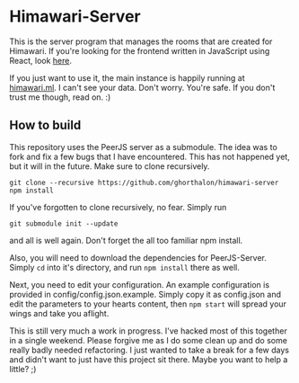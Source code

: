 # Himawari-Server

This is the server program that manages the rooms that are created for Himawari. If you're looking for the frontend written in JavaScript using React, look [here](https://github.com/ghorthalon/himawari-app).

If you just want to use it, the main instance is happily running at [himawari.ml](https://himawari.ml/). I can't see your data. Don't worry. You're safe. If you don't trust me though, read on. :)


## How to build

This repository uses the PeerJS server as a submodule. The idea was to fork and fix a few bugs that I have encountered. This has not happened yet, but it will in the future. Make sure to clone recursively.
```
git clone --recursive https://github.com/ghorthalon/himawari-server
npm install
```

If you've forgotten to clone recursively, no fear. Simply run
```
git submodule init --update
```
and all is well again. Don't forget the all too familiar npm install.

Also, you will need to download the dependencies for PeerJS-Server. Simply `cd` into it's directory, and run `npm install` there as well.

Next, you need to edit your configuration. An example configuration is provided in config/config.json.example. Simply copy it as config.json and edit the parameters to your hearts content, then `npm start` will spread your wings and take you aflight.

This is still very much a work in progress. I've hacked most of this together in a single weekend. Please forgive me as I do some clean up and do some really badly needed refactoring. I just wanted to take a break for a few days and didn't want to just have this project sit there. Maybe you want to help a little? ;)